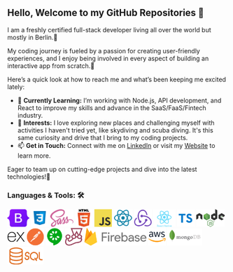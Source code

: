 <!--

- 🔭 I’m currently working on ...
- 🌱 I’m currently learning ...
- 👯 I’m looking to collaborate on ...
- 🤔 I’m looking for help with ...
- 💬 Ask me about ...
- 📫 How to reach me: ...
- 😄 Pronouns: ...
- ⚡ Fun fact: ...
-->

## Hello, Welcome to my GitHub Repositories 👋


I am a freshly certified full-stack developer living all over the world but mostly in Berlin.💚

My coding journey is fueled by a passion for creating user-friendly experiences, and I enjoy being involved in every aspect of building an interactive app from scratch.🔅


Here’s a quick look at how to reach me and what’s been keeping me excited lately:

- 🌱 **Currently Learning:** I’m working with Node.js, API development, and React to improve my skills and advance in the SaaS/FaaS/Fintech industry.
- 🎵 **Interests:** I love exploring new places and challenging myself with activities I haven't tried yet, like skydiving and scuba diving. It's this same curiosity and drive that I bring to my coding projects.
- 📫 **Get in Touch:** Connect with me on [LinkedIn](https://www.linkedin.com/in/alina-leinweber/) or visit my [Website](https://alinalein.github.io/portfolio_beta/) to learn more.

Eager to team up on cutting-edge projects and dive into the latest technologies!👯


### Languages & Tools: 🛠️

<p>
  <img src="https://raw.githubusercontent.com/alinalein/alinalein/refs/heads/main/svgs/Bootstrap.svg" alt="Bootstrap"  height="40"/>
  <img src="https://raw.githubusercontent.com/alinalein/alinalein/refs/heads/main/svgs/CSS.svg" alt="CSS"  height="40"/>
    <img src="https://raw.githubusercontent.com/alinalein/alinalein/refs/heads/main/svgs/sass-1.svg" alt="SASS"  height="40"/>
   <img src="https://raw.githubusercontent.com/alinalein/alinalein/refs/heads/main/svgs/HTML5.svg" alt="HTML"  height="40"/>
   <img src="https://raw.githubusercontent.com/alinalein/alinalein/refs/heads/main/svgs/JavaScript.svg" alt="JavaScript"  height="40"/>
     <img src="https://raw.githubusercontent.com/alinalein/alinalein/refs/heads/main/svgs/React.svg" alt="React"  height="40"/>
        <img src="https://raw.githubusercontent.com/alinalein/alinalein/refs/heads/main/svgs/Redux.svg" alt="Redux"  height="40"/>
        <img src="https://raw.githubusercontent.com/alinalein/alinalein/refs/heads/main/svgs/ReactNative.svg" alt="ReactNative"  height="40"/
    <img src="https://raw.githubusercontent.com/alinalein/alinalein/refs/heads/main/svgs/Angular.svg" alt="Angular"  height="40"/>
     <img src="https://raw.githubusercontent.com/alinalein/alinalein/refs/heads/main/svgs/Typescript.svg" alt="Typescript"  height="40"/>
        <img src="https://raw.githubusercontent.com/alinalein/alinalein/refs/heads/main/svgs/Node_js.svg" alt="Node"  height="40"/>
    <img src="https://raw.githubusercontent.com/alinalein/alinalein/refs/heads/main/svgs/Express.svg" alt="Express" height="40"/>
          <img src="https://raw.githubusercontent.com/alinalein/alinalein/refs/heads/main/svgs/Postman.svg" alt="Postman"  height="40"/>
 <img src="https://raw.githubusercontent.com/alinalein/alinalein/refs/heads/main/svgs/Cucumber.svg" alt="Cucumber" height="40"/>
    <img src="https://raw.githubusercontent.com/alinalein/alinalein/refs/heads/main/svgs/Jest.svg" alt="Jest"  height="40"/>
   <img src="https://raw.githubusercontent.com/alinalein/alinalein/refs/heads/main/svgs/Firebase.svg" alt="Firebase" height="40"/>
<img src="https://raw.githubusercontent.com/alinalein/alinalein/refs/heads/main/svgs/AWS.svg" alt="AWS"  height="40"/>
    <img src="https://raw.githubusercontent.com/alinalein/alinalein/refs/heads/main/svgs/MongoDB.svg" alt="MongoBD"  height="40"/>
   <img src="https://raw.githubusercontent.com/alinalein/alinalein/refs/heads/main/svgs/Sql.svg" alt="SQL"  height="40"/>
</p>


